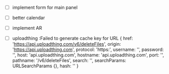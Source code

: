- [ ] implement form for main panel
- [ ] better calendar
- [ ] implement AR

- [ ] uploadthing :Failed to generate cache key for URL {
      href: 'https://api.uploadthing.com/v6/deleteFiles',
      origin: 'https://api.uploadthing.com',
      protocol: 'https:',
      username: '',
      password: '',
      host: 'api.uploadthing.com',
      hostname: 'api.uploadthing.com',
      port: '',
      pathname: '/v6/deleteFiles',
      search: '',
      searchParams: URLSearchParams {},
      hash: ''
      }
